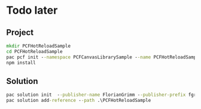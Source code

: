 # Todo later

## Project
```cmd
mkdir PCFHotReloadSample
cd PCFHotReloadSample
pac pcf init --namespace PCFCanvasLibrarySample --name PCFHotReloadSample --template field
npm install
```

## Solution
```cmd
pac solution init  --publisher-name FlorianGrimm --publisher-prefix fgr
pac solution add-reference --path .\PCFHotReloadSample

```